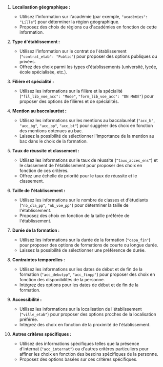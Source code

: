 1. **Localisation géographique :**
   - Utilisez l'information sur l'académie (par exemple, `"académies": "Lille"`) pour déterminer la région géographique.
   - Proposez des choix de régions ou d'académies en fonction de cette information.

2. **Type d'établissement :**
   - Utilisez l'information sur le contrat de l'établissement (`"contrat_etab": "Public"`) pour proposer des options publiques ou privées.
   - Offrez des choix parmi les types d'établissements (université, lycée, école spécialisée, etc.).

3. **Filière et spécialité :**
   - Utilisez les informations sur la filière et la spécialité (`"fil_lib_voe_acc": "Mode"`, `"form_lib_voe_acc": "DN MADE"`) pour proposer des options de filières et de spécialités.

4. **Mention au baccalauréat :**
   - Utilisez les informations sur les mentions au baccalauréat (`"acc_b"`, `"acc_bg"`, `"acc_bp"`, `"acc_bt"`) pour suggérer des choix en fonction des mentions obtenues au bac.
   - Laissez la possibilité de sélectionner l'importance de la mention au bac dans le choix de la formation.

5. **Taux de réussite et classement :**
   - Utilisez les informations sur le taux de réussite (`"taux_acces_ens"`) et le classement de l'établissement pour proposer des choix en fonction de ces critères.
   - Offrez une échelle de priorité pour le taux de réussite et le classement.

6. **Taille de l'établissement :**
   - Utilisez les informations sur le nombre de classes et d'étudiants (`"nb_cla_pp"`, `"nb_voe_pp"`) pour déterminer la taille de l'établissement.
   - Proposez des choix en fonction de la taille préférée de l'établissement.

7. **Durée de la formation :**
   - Utilisez les informations sur la durée de la formation (`"capa_fin"`) pour proposer des options de formations de courte ou longue durée.
   - Laissez la possibilité de sélectionner une préférence de durée.

8. **Contraintes temporelles :**
   - Utilisez les informations sur les dates de début et de fin de la formation (`"acc_debutpp"`, `"acc_finpp"`) pour proposer des choix en fonction des disponibilités de la personne.
   - Intégrez des options pour les dates de début et de fin de la formation.

9. **Accessibilité :**
   - Utilisez les informations sur la localisation de l'établissement (`"ville_etab"`) pour proposer des options proches de la localisation préférée.
   - Intégrez des choix en fonction de la proximité de l'établissement.

10. **Autres critères spécifiques :**
    - Utilisez des informations spécifiques telles que la présence d'internat (`"acc_internat"`) ou d'autres critères particuliers pour affiner les choix en fonction des besoins spécifiques de la personne.
    - Proposez des options basées sur ces critères spécifiques.
